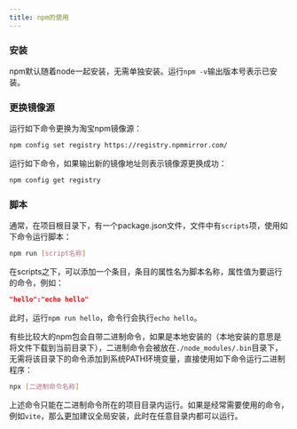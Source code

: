 ```yaml
---
title: npm的使用
---
```



###  安装

npm默认随着node一起安装，无需单独安装。运行`npm -v`输出版本号表示已安装。

###  更换镜像源

运行如下命令更换为淘宝npm镜像源：

```sh
npm config set registry https://registry.npmmirror.com/ 
```

运行如下命令，如果输出新的镜像地址则表示镜像源更换成功：

```sh
npm config get registry
```

### 脚本

通常，在项目根目录下，有一个package.json文件，文件中有`scripts`项，使用如下命令运行脚本：

```sh
npm run [script名称]
```

在scripts之下，可以添加一个条目，条目的属性名为脚本名称，属性值为要运行的命令，例如：

```json
"hello":"echo hello"
```

此时，运行`npm run hello`，命令行会执行`echo hello`。

有些比较大的npm包会自带二进制命令，如果是本地安装的（本地安装的意思是将文件下载到当前目录下），二进制命令会被放在`./node_modules/.bin`目录下，无需将该目录下的命令添加到系统PATH环境变量，直接使用如下命令运行二进制程序：

```sh
npx [二进制命令名称]
```

上述命令只能在二进制命令所在的项目目录内运行。如果是经常需要使用的命令，例如`vite`，那么更加建议全局安装，此时在任意目录内都可以运行。

